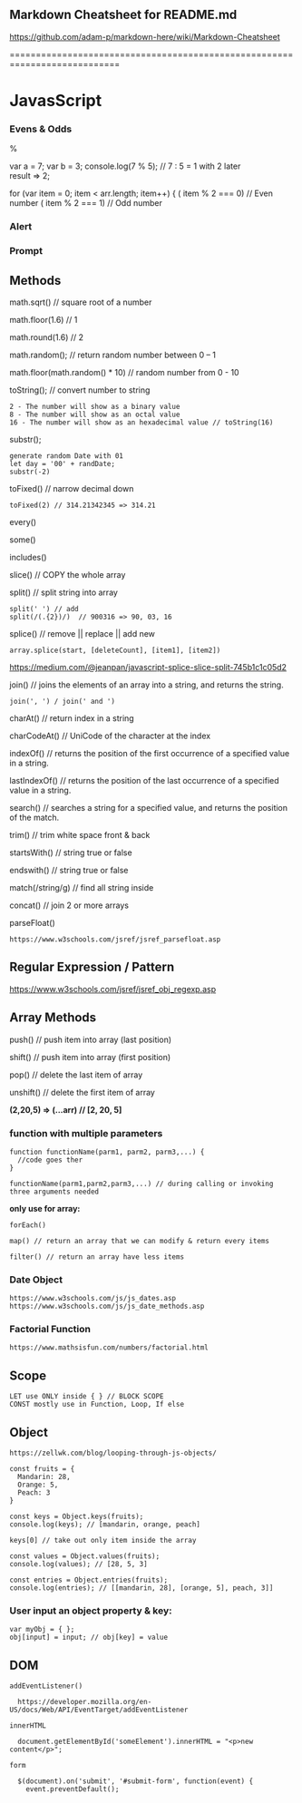## Markdown Cheatsheet for README.md

  https://github.com/adam-p/markdown-here/wiki/Markdown-Cheatsheet



===========================================================================

# JavasScript


### Evens & Odds

  % 

  var a = 7; 
  var b = 3; 
  console.log(7 % 5); 
  // 7 : 5 = 1 with 2 later  
  result => 2; 

  for (var item = 0; item < arr.length; item++) { 
  ( item % 2 === 0) //  Even number 
  ( item % 2 === 1) // Odd number 

### Alert

### Prompt

## Methods

  math.sqrt() // square root of a number
  
  math.floor(1.6) // 1 

  math.round(1.6)   // 2 

  math.random(); // return random number between 0 – 1 

  math.floor(math.random() * 10) // random number from 0 - 10 

  toString(); // convert number to string 

    2 - The number will show as a binary value 
    8 - The number will show as an octal value 
    16 - The number will show as an hexadecimal value // toString(16) 

  substr(); 

    generate random Date with 01  
    let day = '00' + randDate; 
    substr(-2) 

  toFixed() // narrow decimal down 

    toFixed(2) // 314.21342345 => 314.21 

  every() 

  some() 

  includes() 

  slice() // COPY the whole array 

  split() // split string into array 

    split(' ') // add 
    split(/(.{2})/)  // 900316 => 90, 03, 16 

  splice() // remove || replace || add new 

    array.splice(start, [deleteCount], [item1], [item2]) 

  https://medium.com/@jeanpan/javascript-splice-slice-split-745b1c1c05d2 

  join() // joins the elements of an array into a string, and returns the string. 

    join(', ') / join(' and ') 

  charAt() // return index in a string  

  charCodeAt() // UniCode of the character at the index 

  indexOf() // returns the position of the first occurrence of a specified value in a string. 

  lastIndexOf() // returns the position of the last occurrence of a specified value in a string. 

  search() // searches a string for a specified value, and returns the position of the match. 

  trim() // trim white space front & back 

  startsWith() // string true or false 

  endswith() // string true or false 

  match(/string/g) // find all string inside 

  concat() // join 2 or more arrays 

  parseFloat()  

    https://www.w3schools.com/jsref/jsref_parsefloat.asp 

 

## Regular Expression / Pattern 

  https://www.w3schools.com/jsref/jsref_obj_regexp.asp 

 ## Array Methods

  push() // push item into array (last position)

  shift() // push item into array (first position)

  pop() // delete the last item of array

  unshift() // delete the first item of array

  **(2,20,5) => (...arr) // [2, 20, 5]**


  ### function with multiple parameters 
 
    function functionName(parm1, parm2, parm3,...) { 
      //code goes ther 
    } 
 
    functionName(parm1,parm2,parm3,...) // during calling or invoking three arguments needed 

  **only use for array:**

    forEach() 
    
    map() // return an array that we can modify & return every items 

    filter() // return an array have less items 

  ### Date Object

    https://www.w3schools.com/js/js_dates.asp 
    https://www.w3schools.com/js/js_date_methods.asp 

  ### Factorial Function

    https://www.mathsisfun.com/numbers/factorial.html 

  ## Scope
    
    LET use ONLY inside { } // BLOCK SCOPE 
    CONST mostly use in Function, Loop, If else 

  ## Object

    https://zellwk.com/blog/looping-through-js-objects/ 

    const fruits = { 
      Mandarin: 28,
      Orange: 5, 
      Peach: 3 
    } 

    const keys = Object.keys(fruits); 
    console.log(keys); // [mandarin, orange, peach] 

    keys[0] // take out only item inside the array 

    const values = Object.values(fruits); 
    console.log(values); // [28, 5, 3] 

    const entries = Object.entries(fruits); 
    console.log(entries); // [[mandarin, 28], [orange, 5], peach, 3]] 

  ### User input an object property & key: 

    var myObj = { }; 
    obj[input] = input; // obj[key] = value 


  ## DOM

    addEventListener() 
      
      https://developer.mozilla.org/en-US/docs/Web/API/EventTarget/addEventListener 

    innerHTML 

      document.getElementById('someElement').innerHTML = "<p>new content</p>"; 

    form 
    
      $(document).on('submit', '#submit-form', function(event) {  
        event.preventDefault(); 